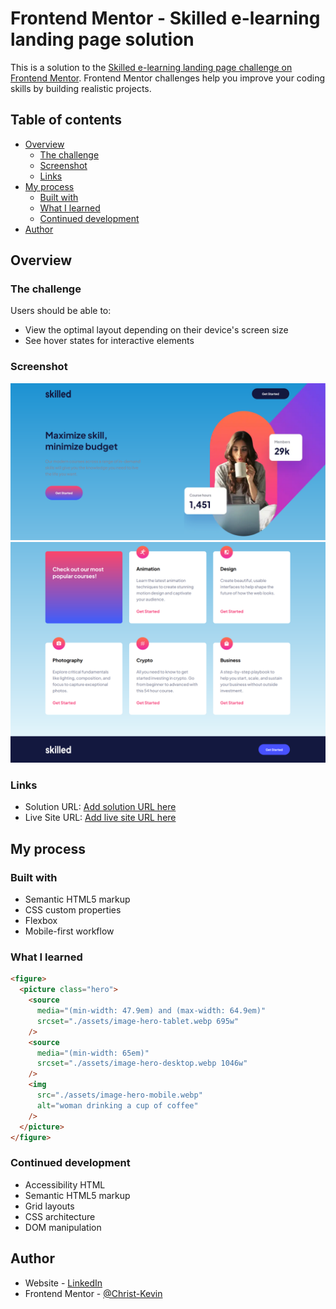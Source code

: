 # Frontend Mentor - Skilled e-learning landing page solution

This is a solution to the [Skilled e-learning landing page challenge on Frontend Mentor](https://www.frontendmentor.io/challenges/skilled-elearning-landing-page-S1ObDrZ8q). Frontend Mentor challenges help you improve your coding skills by building realistic projects.

## Table of contents

- [Overview](#overview)
  - [The challenge](#the-challenge)
  - [Screenshot](#screenshot)
  - [Links](#links)
- [My process](#my-process)
  - [Built with](#built-with)
  - [What I learned](#what-i-learned)
  - [Continued development](#continued-development)
- [Author](#author)

## Overview

### The challenge

Users should be able to:

- View the optimal layout depending on their device's screen size
- See hover states for interactive elements

### Screenshot

![](./screenshot1.jpg)
![](./screenshot2.jpg)

### Links

- Solution URL: [Add solution URL here]()
- Live Site URL: [Add live site URL here](https://christ-kevin.github.io/skilled-elearning-landing-page/)

## My process

### Built with

- Semantic HTML5 markup
- CSS custom properties
- Flexbox
- Mobile-first workflow

### What I learned

```html
<figure>
  <picture class="hero">
    <source
      media="(min-width: 47.9em) and (max-width: 64.9em)"
      srcset="./assets/image-hero-tablet.webp 695w"
    />
    <source
      media="(min-width: 65em)"
      srcset="./assets/image-hero-desktop.webp 1046w"
    />
    <img
      src="./assets/image-hero-mobile.webp"
      alt="woman drinking a cup of coffee"
    />
  </picture>
</figure>
```

### Continued development

- Accessibility HTML
- Semantic HTML5 markup
- Grid layouts
- CSS architecture
- DOM manipulation

## Author

- Website - [LinkedIn](https://www.linkedin.com/in/christ-k%C3%A9vin-touga-watat-32026712a/)
- Frontend Mentor - [@Christ-Kevin](https://www.frontendmentor.io/profile/Christ-Kevin)
